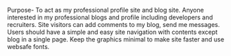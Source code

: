 Purpose- To act as my professional profile site and blog site.
Anyone interested in my professional blogs and profile including developers and recruiters.
Site visitors can add comments to my blog, send me messages.
Users should have a simple and easy site navigation with contents except blog in a single page.
Keep the graphics minimal to make site faster and use websafe fonts.
